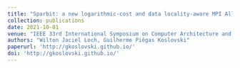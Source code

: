 ```yaml
---
title: "Sparbit: a new logarithmic-cost and data locality-aware MPI Allgather algorithm"
collection: publications
date: 2021-10-01
venue: "IEEE 33rd International Symposium on Computer Architecture and High Performance Computing (SBAC-PAD) - to appear"
authors: "Wilton Jaciel Loch, Guilherme Piêgas Koslovski"
paperurl: 'http://gkoslovski.github.io/'
doi: 'http://gkoslovski.github.io/'
---
```

